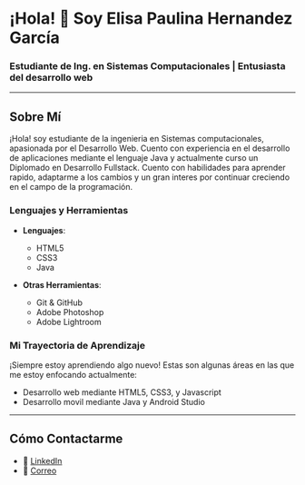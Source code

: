 # ¡Hola! 👋 Soy Elisa Paulina Hernandez García

### Estudiante de Ing. en Sistemas Computacionales | Entusiasta del desarrollo web 

---

## Sobre Mí

¡Hola! soy estudiante de la ingenieria en Sistemas computacionales, apasionada por el Desarrollo Web. Cuento con experiencia en el desarrollo de aplicaciones mediante el lenguaje Java y actualmente curso un Diplomado en Desarrollo Fullstack. Cuento con habilidades para aprender rapido, adaptarme a los cambios y un gran interes por continuar creciendo en el campo de la programación. 

### Lenguajes y Herramientas

- **Lenguajes**: 
  - HTML5
  - CSS3
  - Java

- **Otras Herramientas**: 
  - Git & GitHub
  - Adobe Photoshop
  - Adobe Lightroom
 
### Mi Trayectoria de Aprendizaje

¡Siempre estoy aprendiendo algo nuevo! Estas son algunas áreas en las que me estoy enfocando actualmente:
- Desarrollo web mediante HTML5, CSS3, y Javascript
- Desarrollo movil mediante Java y Android Studio 

---

## Cómo Contactarme

- 💬 [LinkedIn](https://www.linkedin.com/in/elisahdz)
- 📧 [Correo](elisap_hdz@outlook.com)

